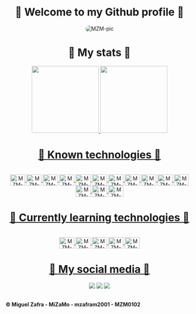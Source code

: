 <h1 align="center">🚀 Welcome to my Github profile 🚀</h1>
  <div align="center">
    <img alt="MZM-pic" style="border-radius:50px;" src="https://i.pinimg.com/originals/ae/fc/68/aefc681b7b552ad6e1a83f513b529cab.gif">
  </div>
<h1 align="center">🚀 My stats 🚀</h1>
<div align="center">
  <a href="https://github.com/mzafram2001">
  <img height="180em" src="https://github-readme-stats.vercel.app/api?username=mzafram2001&show_icons=true&theme=dark&include_all_commits=true&count_private=true"/>
  <img height="180em" src="https://github-readme-stats.vercel.app/api/top-langs/?username=mzafram2001&layout=compact&langs_count=7&theme=dark"/>
</div>
<h1 align="center">🚀 Known technologies 🚀</h1>
<div align="center"><br>
  <img align="center" alt="MZM-HTML" height="30" width="40" src="https://cdn.jsdelivr.net/gh/devicons/devicon/icons/html5/html5-plain.svg">
  <img align="center" alt="MZM-CSS" height="30" width="40" src="https://cdn.jsdelivr.net/gh/devicons/devicon/icons/css3/css3-plain.svg">
  <img align="center" alt="MZM-Bootstrap" height="30" width="40" src="https://cdn.jsdelivr.net/gh/devicons/devicon/icons/bootstrap/bootstrap-plain.svg" />
  <img align="center" alt="MZM-Js" height="30" width="40" src="https://cdn.jsdelivr.net/gh/devicons/devicon/icons/javascript/javascript-plain.svg">
  <img align="center" alt="MZM-PHP" height="30" width="40" src="https://cdn.jsdelivr.net/gh/devicons/devicon/icons/php/php-plain.svg" />
  <img align="center" alt="MZM-Csharp" height="30" width="40" src="https://cdn.jsdelivr.net/gh/devicons/devicon/icons/csharp/csharp-plain.svg">
  <img align="center" alt="MZM-C" height="30" width="40" src="https://cdn.jsdelivr.net/gh/devicons/devicon/icons/c/c-plain.svg" />
  <img align="center" alt="MZM-AngularJS" height="30" width="40" src="https://cdn.jsdelivr.net/gh/devicons/devicon/icons/angularjs/angularjs-plain.svg" />
  <img align="center" alt="MZM-Android" height="30" width="40" src="https://cdn.jsdelivr.net/gh/devicons/devicon/icons/android/android-plain.svg" />
  <img align="center" alt="MZM-Java" height="30" width="40"  src="https://cdn.jsdelivr.net/gh/devicons/devicon/icons/java/java-original.svg" />
  <img align="center" alt="MZM-MySQL" height="30" width="40" src="https://cdn.jsdelivr.net/gh/devicons/devicon/icons/mysql/mysql-plain.svg" />
  <img align="center" alt="MZM-PostgreSQL" height="30" width="40" src="https://cdn.jsdelivr.net/gh/devicons/devicon/icons/postgresql/postgresql-plain.svg" />
  <img align="center" alt="MZM-Unity" height="30" width="40" src="https://cdn.jsdelivr.net/gh/devicons/devicon/icons/unity/unity-original.svg" />
  <img align="center" alt="MZM-Godot" height="30" width="40" src="https://cdn.jsdelivr.net/gh/devicons/devicon/icons/godot/godot-original.svg" />
  
</div>
  <h1 align="center">🚀 Currently learning technologies 🚀</h1>
<div align="center"><br>
  <img align="center" alt="MZM-VueJS" height="30" width="40" src="https://cdn.jsdelivr.net/gh/devicons/devicon/icons/vuejs/vuejs-original.svg">
  <img align="center" alt="MZM-React" height="30" width="40" src="https://cdn.jsdelivr.net/gh/devicons/devicon/icons/react/react-original.svg">
  <img align="center" alt="MZM-Python" height="30" width="40" src="https://cdn.jsdelivr.net/gh/devicons/devicon/icons/python/python-plain.svg" />
  <img align="center" alt="MZM-MongoDB" height="30" width="40" src="https://cdn.jsdelivr.net/gh/devicons/devicon/icons/mongodb/mongodb-original.svg" />
  <img align="center" alt="MZM-NodeJS" height="30" width="40" src="https://cdn.jsdelivr.net/gh/devicons/devicon/icons/nodejs/nodejs-plain.svg" />
</div>
<h1 align="center">🚀 My social media 🚀</h1>
<div align="center"> 
 <a href="https://discord.gg/fZSMnZNHk6" target="_blank"><img src="https://img.shields.io/badge/Discord-7289DA?style=for-the-badge&logo=discord&logoColor=white" target="_blank"></a> 
  <a href = "mailto:mzafram2001@gmail.com"><img src="https://img.shields.io/badge/-Gmail-%23333?style=for-the-badge&logo=gmail&logoColor=white" target="_blank"></a>
  <a href="https://www.linkedin.com/in/miguel-%C3%A1ngel-zafra-moreno-09b455214/" target="_blank"><img src="https://img.shields.io/badge/-LinkedIn-%230077B5?style=for-the-badge&logo=linkedin&logoColor=white" target="_blank"></a> 
  
</div>
  <br>
       <b><p>© Miguel Zafra - MiZaMo - mzafram2001 - MZM0102</p></b>
